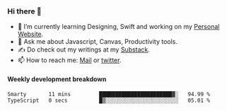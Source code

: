 ### Hi there 👋

- 🌱 I’m currently learning Designing, Swift and working on my [Personal Website](https://kvaishak.com/).
- 💬 Ask me about Javascript, Canvas,  Productivity tools. 
- :writing_hand: Do check out my writings at my [Substack](https://kvaishak.substack.com/).
- 📫 How to reach me: [Mail](mailto:vaishak.kaippanchery@gmail.com) or [twitter](https://twitter.com/kvaishack).


#### Weekly development breakdown

<!--START_SECTION:waka-->

```txt
Smarty       11 mins         ███████████████████████▓░   94.99 %
TypeScript   0 secs          █▒░░░░░░░░░░░░░░░░░░░░░░░   05.01 %
```

<!--END_SECTION:waka-->
